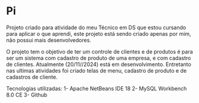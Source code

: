 # Pi
Projeto criado para atividade do meu Técnico em DS que estou cursando para aplicar o que aprendi, este projeto está sendo criado apenas por mim, não possui mais desenvolvedores.

O projeto tem o objetivo de ter um controle de clientes e de produtos é para ser um sistema com cadastro de produto de uma empresa, e com cadastro de clientes.
Atualmente (20/11//2024) está em desenvolvimento. Entretanto nas ultimas atividades foi criado telas de menu, cadastro de produto e de cadastros de cliente.

Tecnologias utilizadas:
1- Apache NetBeans IDE 18
2- MySQL Workbench 8.0 CE
3- Github

